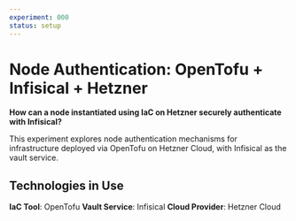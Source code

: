 ```yaml
---
experiment: 000
status: setup
---
```

# Node Authentication: OpenTofu + Infisical + Hetzner

**How can a node instantiated using IaC on Hetzner securely authenticate with Infisical?**

This experiment explores node authentication mechanisms for infrastructure deployed via OpenTofu on Hetzner Cloud, with Infisical as the vault service.

## Technologies in Use

**IaC Tool**: OpenTofu
**Vault Service**: Infisical
**Cloud Provider**: Hetzner Cloud
